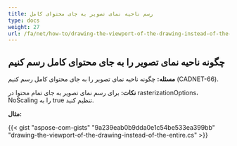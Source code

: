 ```yaml
---
title: رسم ناحیه نمای تصویر به جای محتوای کامل
type: docs
weight: 27
url: /fa/net/how-to/drawing-the-viewport-of-the-drawing-instead-of-the-entire content/
---
```


## **چگونه ناحیه نمای تصویر را به جای محتوای کامل رسم کنیم**

**مسئله:** چگونه ناحیه نمای تصویر را به جای محتوای کامل رسم کنیم (CADNET-66).

**نکات:** برای رسم نمای تصویر به جای تمام محتوا در rasterizationOptions، NoScaling را به true تنظیم کنید.

**مثال:**

{{< gist "aspose-com-gists" "9a239eab0b9dda0e1c54be533ea399bb" "drawing-the-viewport-of-the-drawing-instead-of-the-entire.cs" >}}
